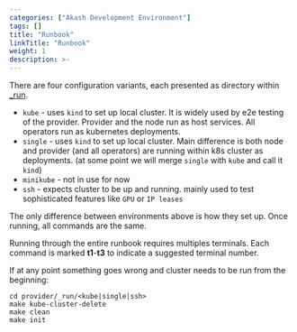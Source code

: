 ```yaml
---
categories: ["Akash Development Environment"]
tags: []
title: "Runbook"
linkTitle: "Runbook"
weight: 1
description: >-
---
```


There are four configuration variants, each presented as directory within[ \_run](https://github.com/akash-network/provider/tree/main/\_run).

* `kube` - uses `kind` to set up local cluster. It is widely used by e2e testing of the provider. Provider and the node run as host services. All operators run as kubernetes deployments.
* `single` - uses `kind` to set up local cluster. Main difference is both node and provider (and all operators) are running within k8s cluster as deployments. (at some point we will merge `single` with `kube` and call it `kind`)
* `minikube` - not in use for now
* `ssh` - expects cluster to be up and running. mainly used to test sophisticated features like `GPU` or `IP leases`

The only difference between environments above is how they set up. Once running, all commands are the same.

Running through the entire runbook requires multiples terminals. Each command is marked **t1**-**t3** to indicate a suggested terminal number.

If at any point something goes wrong and cluster needs to be run from the beginning:

```shell
cd provider/_run/<kube|single|ssh>
make kube-cluster-delete
make clean
make init
```